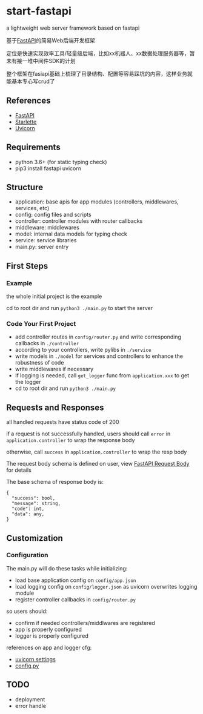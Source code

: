 # start-fastapi

a lightweight web server framework based on fastapi

基于[FastAPI](https://github.com/tiangolo/fastapi)的简易Web后端开发框架

定位是快速实现效率工具/轻量级后端，比如xx机器人、xx数据处理服务器等，暂未有接一堆中间件SDK的计划

整个框架在fasiapi基础上梳理了目录结构、配置等容易踩坑的内容，这样业务就能基本专心写crud了

## References

- [FastAPI](https://fastapi.tiangolo.com/)
- [Starlette](https://www.starlette.io/)
- [Uvicorn](https://www.uvicorn.org/)

## Requirements

- python 3.6+ (for static typing check)
- pip3 install fastapi uvicorn

## Structure

- application: base apis for app modules (controllers, middlewares, services, etc)
- config: config files and scripts
- controller: controller modules with router callbacks
- middleware: middlewares
- model: internal data models for typing check
- service: service libraries
- main.py: server entry

## First Steps

### Example

the whole initial project is the example

cd to root dir and run `python3 ./main.py` to start the server

### Code Your First Project
 
- add controller routes in `config/router.py` and write corresponding callbacks in `./controller`
- according to your controllers, write pylibs in `./service`
- write models in `./model` for services and controllers to enhance the robustness of code
- write middlewares if necessary
- if logging is needed, call `get_logger` func from `application.xxx` to get the logger
- cd to root dir and run `python3 ./main.py`

## Requests and Responses

all handled requests have status code of 200

if a request is not successfully handled, users should call `error` in `application.controller` to wrap the response body

otherwise, call `success` in `application.controller` to wrap the resp body

The request body schema is defined on user, view [FastAPI Request Body](https://fastapi.tiangolo.com/tutorial/body/) for details

The base schema of response body is:

```text
{
  "success": bool,
  "message": string,
  "code": int,
  "data": any,
}
```

## Customization

### Configuration

The main.py will do these tasks while initializing:

- load base application config on `config/app.json`
- load logging config on `config/logger.json` as uvicorn overwrites logging module
- register controller callbacks in `config/router.py`

so users should:

- confirm if needed controllers/middlwares are registered
- app is properly configured
- logger is properly configured

references on app and logger cfg:

- [uvicorn settings](https://www.uvicorn.org/settings/)
- [config.py](https://github.com/encode/uvicorn/blob/master/uvicorn/config.py)

## TODO

- deployment
- error handle
